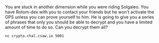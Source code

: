 You are stuck in another dimension while you were riding Solgaleo. You have Rotom-dex with you to contact your friends but he won't activate the GPS unless you can prove yourself to him. He is going to give you a series of phrases that only you should be able to decrypt and you have a limited amount of time to do so. Can you decrypt them all?

`nc crypto.chal.csaw.io 5001`
